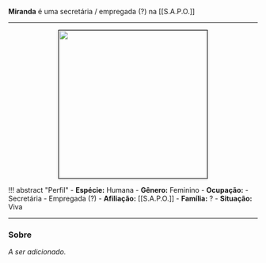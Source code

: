 **Miranda** é uma secretária / empregada (?) na [[S.A.P.O.]]

---

<div style="text-align: center;">
<img src="https://i.imgur.com/3yIyMJA.png" width="300" height="300" style="border: 1px solid black;">
</div>

!!! abstract "Perfil"
	- **Espécie:** Humana
	- **Gênero:** Feminino
	- **Ocupação:** 
		- Secretária
		- Empregada (?)
	- **Afiliação:** [[S.A.P.O.]]
	- **Família:** ?
	- **Situação:** Viva

---

### Sobre

*A ser adicionado.*